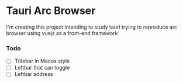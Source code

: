 # Tauri Arc Browser

I'm creating this project intending to study tauri trying to reproduce arc browser using vuejs as a front-end framework

### Todo

- [ ] Titlebar in Macos style
- [ ] Leftbar that can toggle
- [ ] Leftbar address
